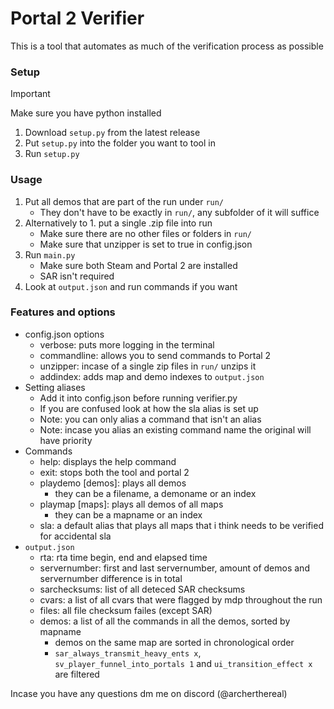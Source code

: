 # Portal 2 Verifier

This is a tool that automates as much of the verification process as possible

### Setup

> [!IMPORTANT]
> Make sure you have python installed

1. Download `setup.py` from the latest release
2. Put `setup.py` into the folder you want to tool in
3. Run `setup.py`

### Usage

1. Put all demos that are part of the run under `run/`
    - They don't have to be exactly in `run/`, any subfolder of it will suffice
2. Alternatively to 1. put a single .zip file into run
    - Make sure there are no other files or folders in `run/`
    - Make sure that unzipper is set to true in config.json
3. Run `main.py`
    - Make sure both Steam and Portal 2 are installed
    - SAR isn't required
4. Look at `output.json` and run commands if you want

### Features and options

- config.json options
    - verbose: puts more logging in the terminal
    - commandline: allows you to send commands to Portal 2
    - unzipper: incase of a single zip files in `run/` unzips it
    - addindex: adds map and demo indexes to `output.json`
- Setting aliases
    - Add it into config.json before running verifier.py
    - If you are confused look at how the sla alias is set up
    - Note: you can only alias a command that isn't an alias
    - Note: incase you alias an existing command name the original will have priority
- Commands
    - help: displays the help command
    - exit: stops both the tool and portal 2
    - playdemo [demos]: plays all demos
        - they can be a filename, a demoname or an index
    - playmap [maps]: plays all demos of all maps
        - they can be a mapname or an index
    - sla: a default alias that plays all maps that i think needs to be verified for accidental sla
- `output.json`
    - rta: rta time begin, end and elapsed time
    - servernumber: first and last servernumber, amount of demos and servernumber difference is in total
    - sarchecksums: list of all deteced SAR checksums
    - cvars: a list of all cvars that were flagged by mdp throughout the run
    - files: all file checksum failes (except SAR)
    - demos: a list of all the commands in all the demos, sorted by mapname
        - demos on the same map are sorted in chronological order
        - `sar_always_transmit_heavy_ents x`, `sv_player_funnel_into_portals 1` and `ui_transition_effect x` are filtered

Incase you have any questions dm me on discord (@archerthereal)
